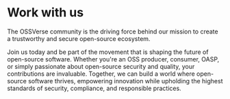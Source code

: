 # Work with us

The OSSVerse community is the driving force behind our mission to create a trustworthy and secure open-source ecosystem.

Join us today and be part of the movement that is shaping the future of open-source software. Whether you're an OSS producer, consumer, OASP, or simply passionate about open-source security and quality, your contributions are invaluable. Together, we can build a world where open-source software thrives, empowering innovation while upholding the highest standards of security, compliance, and responsible practices.



